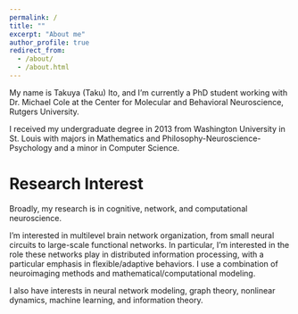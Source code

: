 ```yaml
---
permalink: /
title: ""
excerpt: "About me"
author_profile: true
redirect_from: 
  - /about/
  - /about.html
---
```


My name is Takuya (Taku) Ito, and I’m currently a PhD student working with Dr. Michael Cole at the Center for Molecular and Behavioral Neuroscience, Rutgers University.

I received my undergraduate degree in 2013 from Washington University in St. Louis with majors in Mathematics and Philosophy-Neuroscience-Psychology and a minor in Computer Science.

Research Interest
======
Broadly, my research is in cognitive, network, and computational neuroscience.

I’m interested in multilevel brain network organization, from small neural circuits to large-scale functional networks. In particular, I’m interested in the role these networks play in distributed information processing, with a particular emphasis in flexible/adaptive behaviors. I use a combination of neuroimaging methods and mathematical/computational modeling.

I also have interests in neural network modeling, graph theory, nonlinear dynamics, machine learning, and information theory.
